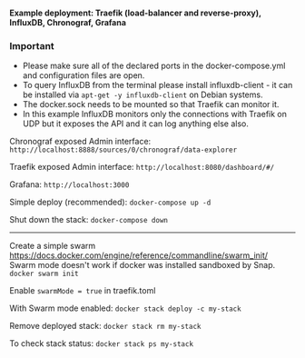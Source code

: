 #### Example deployment: Traefik (load-balancer and reverse-proxy), InfluxDB, Chronograf, Grafana
### Important
- Please make sure all of the declared ports in the docker-compose.yml and configuration files are open.
- To query InfluxDB from the terminal please install influxdb-client - it can be installed via `apt-get -y influxdb-client` on Debian systems.
- The docker.sock needs to be mounted so that Traefik can monitor it.
- In this example InfluxDB monitors only the connections with Traefik on UDP but it exposes the API and it can log anything else also.

Chronograf exposed Admin interface:
`http://localhost:8888/sources/0/chronograf/data-explorer`

Traefik exposed Admin interface:
`http://localhost:8080/dashboard/#/`

Grafana:
`http://localhost:3000`

Simple deploy (recommended):
`docker-compose up -d` 

Shut down the stack:
`docker-compose down`

----------------------------

Create a simple swarm https://docs.docker.com/engine/reference/commandline/swarm_init/
Swarm mode doesn't work if docker was installed sandboxed by Snap.
`docker swarm init`

Enable `swarmMode = true` in traefik.toml

With Swarm mode enabled:
`docker stack deploy -c my-stack`

Remove deployed stack:
`docker stack rm my-stack`

To check stack status:
`docker stack ps my-stack`